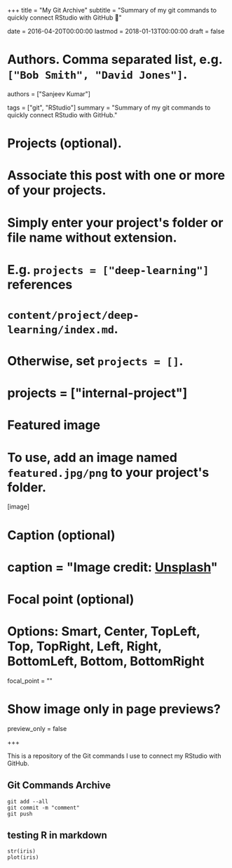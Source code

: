 +++
title = "My Git Archive"
subtitle = "Summary of my git commands to quickly connect RStudio with GitHub :rocket:"

date = 2016-04-20T00:00:00
lastmod = 2018-01-13T00:00:00
draft = false

# Authors. Comma separated list, e.g. `["Bob Smith", "David Jones"]`.
authors = ["Sanjeev Kumar"]

tags = ["git", "RStudio"]
summary = "Summary of my git commands to quickly connect RStudio with GitHub."

# Projects (optional).
#   Associate this post with one or more of your projects.
#   Simply enter your project's folder or file name without extension.
#   E.g. `projects = ["deep-learning"]` references 
#   `content/project/deep-learning/index.md`.
#   Otherwise, set `projects = []`.
# projects = ["internal-project"]

# Featured image
# To use, add an image named `featured.jpg/png` to your project's folder. 
[image]
  # Caption (optional)
  # caption = "Image credit: [**Unsplash**](https://unsplash.com/photos/CpkOjOcXdUY)"

  # Focal point (optional)
  # Options: Smart, Center, TopLeft, Top, TopRight, Left, Right, BottomLeft, Bottom, BottomRight
  focal_point = ""

  # Show image only in page previews?
  preview_only = false

+++

This is a repository of the Git commands I use to connect my RStudio with GitHub.

## Git Commands Archive

```{r, eval=FALSE}
git add --all
git commit -m "comment"
git push
```

## testing R in markdown

```{r}
str(iris)
plot(iris)
```

